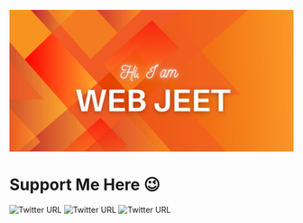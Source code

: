 ![Image](./WEBJEET.png)

# Support Me Here 😉

![Twitter URL](https://img.shields.io/twitter/url?label=Follow%20Here&logo=Github&style=flat-square&url=https%3A%2F%2Fgithub.com%2FWeb-Jit)
![Twitter URL](https://img.shields.io/twitter/url?label=Support%20Here&logo=Buy%20me%20a%20coffee&logoColor=orange&style=flat-square&url=https%3A%2F%2Fwww.buymeacoffee.com%2Fwebjeet)
![Twitter URL](https://img.shields.io/twitter/url?label=Visit%20Me&logo=Google&logoColor=Red&style=flat-square&url=https%3A%2F%2Fwebjeet.me%2F)



